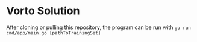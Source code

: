 # Vorto Solution

After cloning or pulling this repository, the program can be run with `go run cmd/app/main.go [pathToTrainingSet]`
